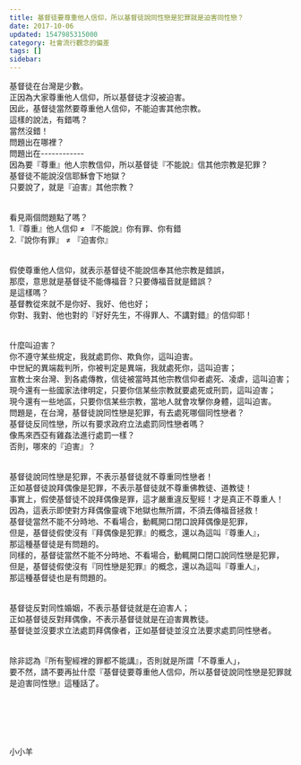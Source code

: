 ```yaml
---
title: 基督徒要尊重他人信仰，所以基督徒說同性戀是犯罪就是迫害同性戀？
date: 2017-10-06
updated: 1547985315000
category: 社會流行觀念的偏差
tags: []
sidebar: 
---
```


<p>基督徒在台灣是少數。<br/>正因為大家尊重他人信仰，所以基督徒才沒被迫害。<br/>因此，基督徒當然要尊重他人信仰，不能迫害其他宗教。<br/><!--more-->這樣的說法，有錯嗎？<br/>當然沒錯！<br/>問題出在哪裡？<br/>問題出在------------<br/>因為要『尊重』他人宗教信仰，所以基督徒『不能說』信其他宗教是犯罪？<br/>基督徒不能說沒信耶穌會下地獄？<br/>只要說了，就是『迫害』其他宗教？<br/><br/><br/>看見兩個問題點了嗎？<br/>1.『尊重』他人信仰 ≠ 『不能說』你有罪、你有錯<br/>2.『說你有罪』  ≠ 『迫害你』<br/><br/><br/>假使尊重他人信仰，就表示基督徒不能說信奉其他宗教是錯誤，<br/>那麼，意思就是基督徒不能傳福音？只要傳福音就是錯誤？<br/>是這樣嗎？<br/>基督教從來就不是你好、我好、他也好；<br/>你對、我對、他也對的『好好先生，不得罪人、不講對錯』的信仰耶！<br/><br/><br/>什麼叫迫害？<br/>你不遵守某些規定，我就處罰你、欺負你，這叫迫害。<br/>中世紀的異端裁判所，你被判定是異端，我就處死你，這叫迫害；<br/>宣教士來台灣、到各處傳教，信徒被當時其他宗教信仰者處死、凌虐，這叫迫害；<br/>現今還有一些國家法律明定，只要你信某些宗教就要處死或刑罰，這叫迫害；<br/>現今還有一些地區，只要你信某些宗教，當地人就會攻擊你身體，這叫迫害。<br/>問題是，在台灣，基督徒說同性戀是犯罪，有去處死哪個同性戀者？<br/>基督徒反同性戀，所以有要求政府立法處罰同性戀者嗎？<br/>像馬來西亞有雞姦法進行處罰一樣？<br/>否則，哪來的『迫害』？<br/><br/><br/>基督徒說同性戀是犯罪，不表示基督徒就不尊重同性戀者！<br/>正如基督徒說拜偶像是犯罪，不表示基督徒就不尊重佛教徒、道教徒！<br/>事實上，假使基督徒不說拜偶像是罪，這才嚴重違反聖經！才是真正不尊重人！<br/>因為，這表示即使對方拜偶像靈魂下地獄也無所謂，不須去傳福音拯救！<br/>基督徒當然不能不分時地、不看場合，動輒開口閉口說拜偶像是犯罪，<br/>但是，基督徒假使沒有『拜偶像是犯罪』的概念，還以為這叫『尊重人』，<br/>那這種基督徒是有問題的。<br/>同樣的，基督徒當然不能不分時地、不看場合，動輒開口閉口說同性戀是犯罪，<br/>但是，基督徒假使沒有『同性戀是犯罪』的概念，還以為這叫『尊重人』，<br/>那這種基督徒也是有問題的。<br/><br/><br/>基督徒反對同性婚姻，不表示基督徒就是在迫害人；<br/>正如基督徒反對拜偶像，不表示基督徒就是在迫害異教徒。<br/>基督徒並沒要求立法處罰拜偶像者，正如基督徒並沒立法要求處罰同性戀者。<br/><br/><br/>除非認為『所有聖經裡的罪都不能講』，否則就是所謂「不尊重人」，<br/>要不然，請不要再扯什麼『基督徒要尊重他人信仰，所以基督徒說同性戀是犯罪就是迫害同性戀』這種話了。<br/><br/><br/><br/><br/><br/><br/>小小羊<br/><br/><br/><br/></p>